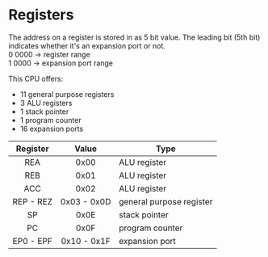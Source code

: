 # Registers
The address on a register is stored in as 5 bit value.
The leading bit (5th bit) indicates whether it's an expansion port or not. <br>
0 0000 -> register range <br>
1 0000 -> expansion port range <br>

This CPU offers:
- 11 general purpose registers
- 3 ALU registers
- 1 stack pointer 
- 1 program counter
- 16 expansion ports

| Register | Value | Type |
|:--------:|:-----:|------|
| REA | 0x00 | ALU register |
| REB | 0x01 | ALU register |
| ACC | 0x02 | ALU register |
| REP - REZ | 0x03 - 0x0D | general purpose register |
| SP | 0x0E | stack pointer |
| PC | 0x0F | program counter |
| EP0 - EPF | 0x10 - 0x1F | expansion port |